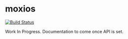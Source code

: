 moxios
======

[![Build Status](https://travis-ci.org/mwinche/moxios.svg)](https://travis-ci.org/mwinche/moxios)

Work In Progress. Documentation to come once API is set.
